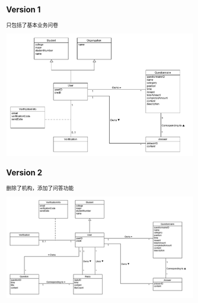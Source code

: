 ## Version 1

只包括了基本业务问卷

![](https://github.com/swsad/Dashboard/raw/master/imgs/DomainModelDiagram/domain_model_v1.png)

## Version 2

删除了机构，添加了问答功能

![](https://github.com/swsad/Dashboard/raw/master/imgs/DomainModelDiagram/domain_model_v2.png)